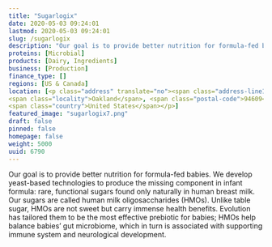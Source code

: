 ```yaml
---
title: "Sugarlogix"
date: 2020-05-03 09:24:01
lastmod: 2020-05-03 09:24:01
slug: /sugarlogix
description: "Our goal is to provide better nutrition for formula-fed babies. We develop yeast-based technologies to produce the missing component in infant formula: rare, functional sugars found only naturally in human breast milk. Our sugars are called human milk oligosaccharides (HMOs). Unlike table sugar, HMOs are not sweet but carry immense health benefits. Evolution has tailored them to be the most effective prebiotic for babies; HMOs help balance babies’ gut microbiome, which in turn is associated with supporting immune system and neurological development."
proteins: [Microbial]
products: [Dairy, Ingredients]
business: [Production]
finance_type: []
regions: [US & Canada]
location: [<p class="address" translate="no"><span class="address-line1">Webster Street</span><br>
<span class="locality">Oakland</span>, <span class="postal-code">94609</span><br>
<span class="country">United States</span></p>]
featured_image: "sugarlogix7.png"
draft: false
pinned: false
homepage: false
weight: 5000
uuid: 6790
---
```

<p>Our goal is to provide better nutrition for formula-fed babies. We develop yeast-based technologies to produce the missing component in infant formula: rare, functional sugars found only naturally in human breast milk. Our sugars are called human milk oligosaccharides (HMOs). Unlike table sugar, HMOs are not sweet but carry immense health benefits. Evolution has tailored them to be the most effective prebiotic for babies; HMOs help balance babies’ gut microbiome, which in turn is associated with supporting immune system and neurological development.</p>
